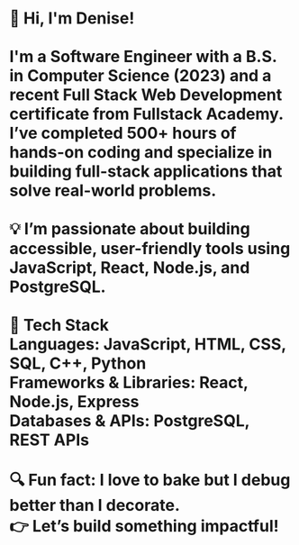 <h1>👋 Hi, I'm Denise! <br/>
<br/>
I'm a Software Engineer with a B.S. in Computer Science (2023) and a recent Full Stack Web Development certificate from Fullstack Academy. I’ve completed 500+ hours of hands-on coding and specialize in building full-stack applications that solve real-world problems. <br/>
<br/>
💡 I’m passionate about building accessible, user-friendly tools using JavaScript, React, Node.js, and PostgreSQL. <br/>
<br/>
🚀 Tech Stack <br/>
Languages: JavaScript, HTML, CSS, SQL, C++, Python <br/>
Frameworks & Libraries: React, Node.js, Express <br/>
Databases & APIs: PostgreSQL, REST APIs <br/>
<br/>
🔍 Fun fact: I love to bake but I debug better than I decorate.<br/>
👉 Let’s build something impactful!
